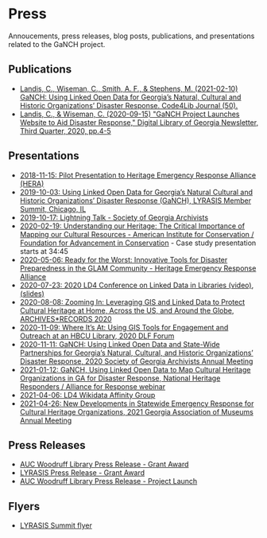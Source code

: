 # Press

Annoucements, press releases, blog posts, publications, and presentations related to the GaNCH project.

## Publications
* [Landis, C., Wiseman, C., Smith, A. F., & Stephens, M. (2021-02-10) GaNCH: Using Linked Open Data for Georgia’s Natural, Cultural and Historic Organizations’ Disaster Response. Code4Lib Journal (50).](https://journal.code4lib.org/articles/15576)
* [Landis, C., & Wiseman, C. (2020-09-15) "GaNCH Project Launches Website to Aid Disaster Response," Digital Library of Georgia Newsletter, Third Quarter, 2020, pp.4-5](http://bit.ly/DLGUpdate2020Q3)

## Presentations

* [2018-11-15: Pilot Presentation to Heritage Emergency Response Alliance (HERA)](2018-11-15_HERA.pdf)
* [2019-10-03: Using Linked Open Data for Georgia’s Natural Cultural and Historic Organizations’ Disaster Response (GaNCH), LYRASIS Member Summit, Chicago, IL](https://docs.google.com/presentation/d/1y9dcMXHU6_e6cn9ISDHS67467LdCF6dQ_O55xWSPTyY/edit?usp=sharing)
* [2019-10-17: Lightning Talk - Society of Georgia Archivists](https://drive.google.com/file/d/1MBewzkupcDX73MU60gRocuJNKuSEq7g-/view?usp=drive_open)
* [2020-02-19: Understanding our Heritage: The Critical Importance of Mapping our Cultural Resources - American Institute for Conservation / Foundation for Advancement in Conservation](https://web.archive.org/web/20200225130225/https://eventcenter.commpartners.com/se/Meetings/Playback_new.aspx?meeting.id=281603) - Case study presentation starts at 34:45
* [2020-05-06: Ready for the Worst: Innovative Tools for Disaster Preparedness in the GLAM Community - Heritage Emergency Response Alliance](https://web.archive.org/web/20200506175946/https://www.youtube.com/watch?v=PBOzjJdAeEk)
* [2020-07-23: 2020 LD4 Conference on Linked Data in Libraries (video)](https://youtu.be/Vt9aOZTmCqE?t=1843), [(slides)](https://archive.org/details/2020-07-23-ld4-conference-ganch)
* [2020-08-08: Zooming In: Leveraging GIS and Linked Data to Protect Cultural Heritage at Home, Across the US, and Around the Globe, ARCHIVES*RECORDS 2020](https://archive.org/details/zooming_in)
* [2020-11-09: Where It’s At: Using GIS Tools for Engagement and Outreach at an HBCU Library, 2020 DLF Forum](https://web.archive.org/web/20201203192021/https://forum2020.diglib.org/wp-content/uploads/sites/33/2020/11/DLF-Schedules-DLF-FINAL-11-2.pdf)
* [2020-11-11: GaNCH: Using Linked Open Data and State-Wide Partnerships for Georgia’s Natural, Cultural, and Historic Organizations’ Disaster Response, 2020 Society of Georgia Archivists Annual Meeting](https://youtu.be/OfZBd1khuho)
* [2021-01-12: GaNCH, Using Linked Open Data to Map Cultural Heritage Organizations in GA for Disaster Response, National Heritage Responders / Alliance for Response webinar](https://www.youtube.com/watch?v=W3oARIl3Qj8)
* [2021-04-06: LD4 Wikidata Affinity Group](https://docs.google.com/document/d/1zcVtZiMgz4kNEs-yL8vqC4eCholllpQ8whX2pb7qUcI/edit?usp=sharing)
* [2021-04-26: New Developments in Statewide Emergency Response for Cultural Heritage Organizations, 2021 Georgia Association of Museums Annual Meeting](https://archive.org/details/2021-04-26-gam-annual-conference-session-new-developments-in-statewide-emergency-response)

## Press Releases

* [AUC Woodruff Library Press Release - Grant Award](https://web.archive.org/web/20190719125719/https://www.auctr.edu/news/auc-woodruff-library-awarded-grant-to-improve-disaster-preparedness-and-response-for-georgias-natural-cultural-and-historic-organizations/)
* [LYRASIS Press Release - Grant Award](http://lyrasisnow.org/press-release-lyrasis-announces-the-2019-catalyst-fund-recipients-and-their-projects/)
* [AUC Woodruff Library Press Release - Project Launch](https://web.archive.org/web/20201203180747/https://www.auctr.edu/news/auc-woodruff-library-launches-website-to-aid-disaster-response-organizations-statewide/)

## Flyers

* [LYRASIS Summit flyer](2019-10_LYRASIS_Summit_Catalyst_Fund_Award_Recipients_flyer.pdf)
